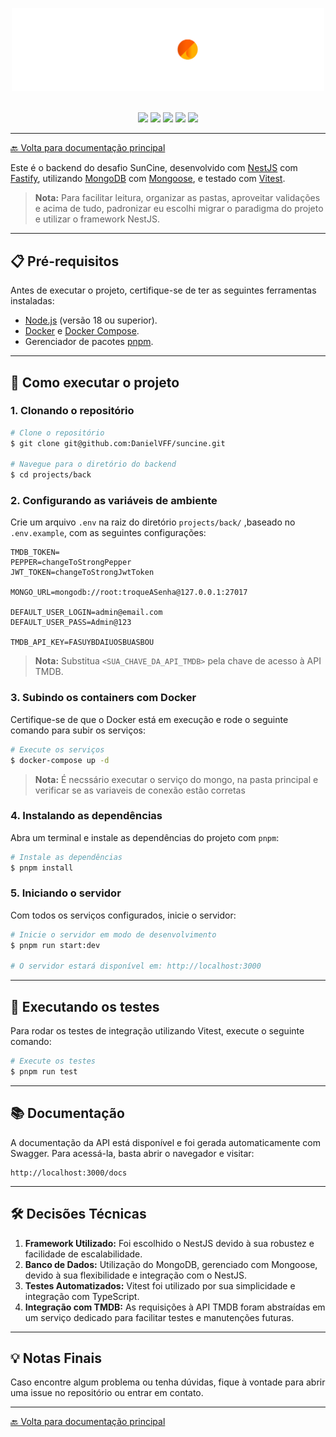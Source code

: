 <p align="center">
  <img src="../../docs/img/SunCine.png" width="500" alt="SunCine Logo" />
</p>
</br>

<div align="center">
  <img src="https://img.shields.io/badge/Node.js-%23339933?style=for-the-badge&logo=nodedotjs&logoColor=white&labelColor=black" />
  <img src="https://img.shields.io/badge/Vitest-%236E9F18?style=for-the-badge&logo=vitest&logoColor=white&labelColor=black" />
  <img src="https://img.shields.io/badge/Fastify-%23FFFFFF?style=for-the-badge&logo=fastify&logoColor=white&labelColor=black" />
  <img src="https://img.shields.io/badge/TMDB-%23006DBF?style=for-the-badge&logo=themoviedatabase&logoColor=white&labelColor=black" />
  <img src="https://img.shields.io/badge/Docker-%232496ED?style=for-the-badge&logo=docker&logoColor=white&labelColor=black" />
</div>

---

[🔙 Volta para documentação principal](../../README.md)

Este é o backend do desafio SunCine, desenvolvido com [NestJS](https://nestjs.com/) com [Fastify](https://fastify.dev), utilizando [MongoDB](https://www.mongodb.com/) com [Mongoose](https://mongoosejs.com/), e testado com [Vitest](https://vitest.dev/).

> **Nota:** Para facilitar leitura, organizar as pastas, aproveitar validações e acima de tudo, padronizar eu escolhi migrar o paradigma do projeto e utilizar o framework NestJS. 


---

## 📋 Pré-requisitos
Antes de executar o projeto, certifique-se de ter as seguintes ferramentas instaladas:

- [Node.js](https://nodejs.org/) (versão 18 ou superior).
- [Docker](https://www.docker.com/) e [Docker Compose](https://docs.docker.com/compose/).
- Gerenciador de pacotes [pnpm](https://pnpm.io/).

---

## 🚀 Como executar o projeto

### 1. Clonando o repositório
```bash
# Clone o repositório
$ git clone git@github.com:DanielVFF/suncine.git

# Navegue para o diretório do backend
$ cd projects/back
```

### 2. Configurando as variáveis de ambiente

Crie um arquivo `.env` na raiz do diretório `projects/back/` ,baseado no `.env.example`, com as seguintes configurações:

```env
TMDB_TOKEN=
PEPPER=changeToStrongPepper
JWT_TOKEN=changeToStrongJwtToken

MONGO_URL=mongodb://root:troqueASenha@127.0.0.1:27017

DEFAULT_USER_LOGIN=admin@email.com
DEFAULT_USER_PASS=Admin@123

TMDB_API_KEY=FASUYBDAIUOSBUASBOU
```

> **Nota:** Substitua `<SUA_CHAVE_DA_API_TMDB>` pela chave de acesso à API TMDB. 

### 3. Subindo os containers com Docker

Certifique-se de que o Docker está em execução e rode o seguinte comando para subir os serviços:

```bash
# Execute os serviços
$ docker-compose up -d
```
> **Nota:** É necssário executar o serviço do mongo, na pasta principal e verificar se as variaveis de conexão estão corretas 

### 4. Instalando as dependências

Abra um terminal e instale as dependências do projeto com `pnpm`:

```bash
# Instale as dependências
$ pnpm install
```

### 5. Iniciando o servidor

Com todos os serviços configurados, inicie o servidor:

```bash
# Inicie o servidor em modo de desenvolvimento
$ pnpm run start:dev

# O servidor estará disponível em: http://localhost:3000
```

---

## 🧪 Executando os testes
Para rodar os testes de integração utilizando Vitest, execute o seguinte comando:

```bash
# Execute os testes
$ pnpm run test
```

---

## 📚 Documentação
A documentação da API está disponível e foi gerada automaticamente com Swagger. Para acessá-la, basta abrir o navegador e visitar:

```url
http://localhost:3000/docs
```

---

## 🛠️ Decisões Técnicas

1. **Framework Utilizado:** Foi escolhido o NestJS devido à sua robustez e facilidade de escalabilidade.
2. **Banco de Dados:** Utilização do MongoDB, gerenciado com Mongoose, devido à sua flexibilidade e integração com o NestJS.
3. **Testes Automatizados:** Vitest foi utilizado por sua simplicidade e integração com TypeScript.
4. **Integração com TMDB:** As requisições à API TMDB foram abstraídas em um serviço dedicado para facilitar testes e manutenções futuras.

---

## 💡 Notas Finais
Caso encontre algum problema ou tenha dúvidas, fique à vontade para abrir uma issue no repositório ou entrar em contato.

---

[🔙 Volta para documentação principal](../README.md)
